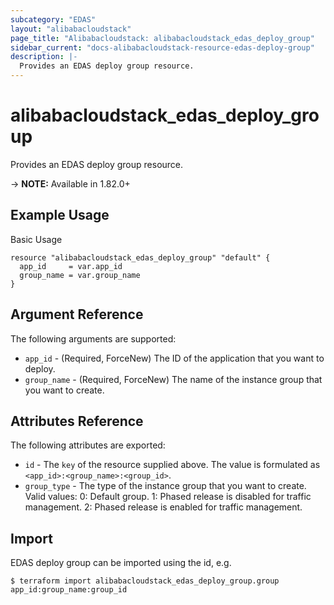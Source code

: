 ```yaml
---
subcategory: "EDAS"
layout: "alibabacloudstack"
page_title: "Alibabacloudstack: alibabacloudstack_edas_deploy_group"
sidebar_current: "docs-alibabacloudstack-resource-edas-deploy-group"
description: |-
  Provides an EDAS deploy group resource.
---
```


# alibabacloudstack\_edas\_deploy\_group

Provides an EDAS deploy group resource.

-> **NOTE:** Available in 1.82.0+


## Example Usage

Basic Usage

```
resource "alibabacloudstack_edas_deploy_group" "default" {
  app_id     = var.app_id
  group_name = var.group_name
}

```

## Argument Reference

The following arguments are supported:

* `app_id` - (Required, ForceNew) The ID of the application that you want to deploy.
* `group_name` - (Required, ForceNew) The name of the instance group that you want to create. 

## Attributes Reference

The following attributes are exported:

* `id` - The `key` of the resource supplied above. The value is formulated as `<app_id>:<group_name>:<group_id>`.
* `group_type` - The type of the instance group that you want to create. Valid values: 0: Default group. 1: Phased release is disabled for traffic management. 2: Phased release is enabled for traffic management.

## Import

EDAS deploy group can be imported using the id, e.g.

```
$ terraform import alibabacloudstack_edas_deploy_group.group app_id:group_name:group_id
```
